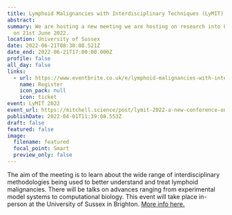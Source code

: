 ```yaml
---
title: Lymphoid Malignancies with Interdisciplinary Techniques (LyMIT) 2022
abstract: 
summary: We are hosting a new meeting we are hosting on research into Lymphoid Malignancies with Interdisciplinary Techniques (LyMIT), which will take place
  on 21st June 2022. 
location: University of Sussex
date: 2022-06-21T08:30:08.521Z
date_end: 2022-06-21T17:00:00.000Z
profile: false
all_day: false
links:
  - url: https://www.eventbrite.co.uk/e/lymphoid-malignancies-with-interdisciplinary-techniques-lymit-tickets-256778329897
    name: Register
    icon_pack: null
    icon: ticket
event: LyMIT 2022
event_url: https://mitchell.science/post/lymit-2022-a-new-conference-on-studing-lymphoma-with-interdisciplinary-techniques/
publishDate: 2022-04-01T11:39:08.553Z
draft: false
featured: false
image:
  filename: featured
  focal_point: Smart
  preview_only: false
---
```

The aim of the meeting is to learn about the wide range of interdisciplinary methodologies being used to better understand and treat lymphoid malignancies. There will be talks on advances ranging from experimental model systems to computational biology. This event will take place in-person at the University of Sussex in Brighton. [More info here.](https://mitchell.science/post/lymit-2022-a-new-conference-on-studing-lymphoma-with-interdisciplinary-techniques/)
